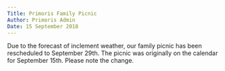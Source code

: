 ```yaml
---
Title: Primoris Family Picnic
Author: Primoris Admin
Date: 15 September 2018
---
```


Due to the forecast of inclement weather, our family picnic has been rescheduled to September 29th. The picnic was originally on the calendar for September 15th. Please note the change.

